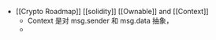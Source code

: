 - [[Crypto Roadmap]] [[solidity]] [[Ownable]] and [[Context]]
	- Context 是对 msg.sender 和 msg.data 抽象，
	-